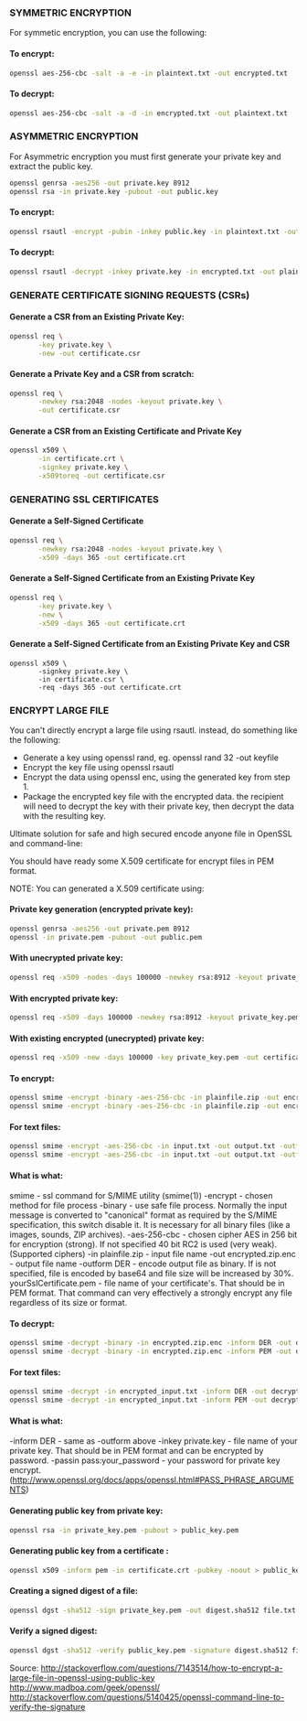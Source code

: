 ### SYMMETRIC ENCRYPTION

For symmetic encryption, you can use the following:

#### To encrypt:
```sh
openssl aes-256-cbc -salt -a -e -in plaintext.txt -out encrypted.txt
```

#### To decrypt:
```sh
openssl aes-256-cbc -salt -a -d -in encrypted.txt -out plaintext.txt
```

### ASYMMETRIC ENCRYPTION
For Asymmetric encryption you must first generate your private key and extract the public key.

```sh
openssl genrsa -aes256 -out private.key 8912
openssl rsa -in private.key -pubout -out public.key
```

#### To encrypt:
```sh
openssl rsautl -encrypt -pubin -inkey public.key -in plaintext.txt -out encrypted.txt
```

#### To decrypt:
```sh
openssl rsautl -decrypt -inkey private.key -in encrypted.txt -out plaintext.txt
```

### GENERATE CERTIFICATE SIGNING REQUESTS (CSRs)

#### Generate a CSR from an Existing Private Key:
```sh
openssl req \
       -key private.key \
       -new -out certificate.csr
```

#### Generate a Private Key and a CSR from scratch:
```sh
openssl req \
       -newkey rsa:2048 -nodes -keyout private.key \
       -out certificate.csr
```

#### Generate a CSR from an Existing Certificate and Private Key
```sh
openssl x509 \
       -in certificate.crt \
       -signkey private.key \
       -x509toreq -out certificate.csr
```

### GENERATING SSL CERTIFICATES

#### Generate a Self-Signed Certificate
```sh
openssl req \
       -newkey rsa:2048 -nodes -keyout private.key \
       -x509 -days 365 -out certificate.crt
```

#### Generate a Self-Signed Certificate from an Existing Private Key
```sh
openssl req \
       -key private.key \
       -new \
       -x509 -days 365 -out certificate.crt
```

#### Generate a Self-Signed Certificate from an Existing Private Key and CSR
```
openssl x509 \
       -signkey private.key \
       -in certificate.csr \
       -req -days 365 -out certificate.crt
```
### ENCRYPT LARGE FILE

You can't directly encrypt a large file using rsautl. instead, do something like the following:

- Generate a key using openssl rand, eg. openssl rand 32 -out keyfile
- Encrypt the key file using openssl rsautl
- Encrypt the data using openssl enc, using the generated key from step 1.
- Package the encrypted key file with the encrypted data. the recipient will need to decrypt the key with their private key, then   decrypt the data with the resulting key.

Ultimate solution for safe and high secured encode anyone file in OpenSSL and command-line:

You should have ready some X.509 certificate for encrypt files in PEM format.

NOTE: You can generated a X.509 certificate using:

#### Private key generation (encrypted private key):
```sh
openssl genrsa -aes256 -out private.pem 8912
openssl -in private.pem -pubout -out public.pem
```

#### With unecrypted private key:
```sh
openssl req -x509 -nodes -days 100000 -newkey rsa:8912 -keyout private_key.pem -out certificate.pem
```

#### With encrypted private key:
```sh
openssl req -x509 -days 100000 -newkey rsa:8912 -keyout private_key.pem -out certificate.pem
```

#### With existing encrypted (unecrypted) private key:
```sh
openssl req -x509 -new -days 100000 -key private_key.pem -out certificate.pem
```

#### To encrypt:
```sh
openssl smime -encrypt -binary -aes-256-cbc -in plainfile.zip -out encrypted.zip.enc -outform PEM yourSslCertificate.pem
openssl smime -encrypt -binary -aes-256-cbc -in plainfile.zip -out encrypted.zip.enc -outform DER yourSslCertificate.pem
```

#### For text files:
```sh
openssl smime -encrypt -aes-256-cbc -in input.txt -out output.txt -outform DER yourSslCertificate.pem
openssl smime -encrypt -aes-256-cbc -in input.txt -out output.txt -outform PEM yourSslCertificate.pem
```

#### What is what:

smime - ssl command for S/MIME utility (smime(1))
-encrypt - chosen method for file process
-binary - use safe file process. Normally the input message is converted to "canonical" format as required by the S/MIME specification, this switch disable it. It is necessary for all binary files (like a images, sounds, ZIP archives).
-aes-256-cbc - chosen cipher AES in 256 bit for encryption (strong). If not specified 40 bit RC2 is used (very weak). (Supported ciphers)
-in plainfile.zip - input file name
-out encrypted.zip.enc - output file name
-outform DER - encode output file as binary. If is not specified, file is encoded by base64 and file size will be increased by 30%.
yourSslCertificate.pem - file name of your certificate's. That should be in PEM format.
That command can very effectively a strongly encrypt any file regardless of its size or format.

#### To decrypt:
```sh
openssl smime -decrypt -binary -in encrypted.zip.enc -inform DER -out decrypted.zip -inkey private.key -passin pass:your_password
openssl smime -decrypt -binary -in encrypted.zip.enc -inform PEM -out decrypted.zip -inkey private.key -passin pass:your_password
```
#### For text files:
```sh
openssl smime -decrypt -in encrypted_input.txt -inform DER -out decrypted_input.zip -inkey private.key -passin pass:your_password
openssl smime -decrypt -in encrypted_input.txt -inform PEM -out decrypted_input.zip -inkey private.key -passin pass:your_password
```

#### What is what:

-inform DER - same as -outform above
-inkey private.key - file name of your private key. That should be in PEM format and can be encrypted by password.
-passin pass:your_password - your password for private key encrypt. (http://www.openssl.org/docs/apps/openssl.html#PASS_PHRASE_ARGUMENTS)

#### Generating public key from private key:
```sh
openssl rsa -in private_key.pem -pubout > public_key.pem
```

#### Generating public key from a certificate :
```sh
openssl x509 -inform pem -in certificate.crt -pubkey -noout > public_key.pem
```

#### Creating a signed digest of a file:
```sh
openssl dgst -sha512 -sign private_key.pem -out digest.sha512 file.txt
```

#### Verify a signed digest:
```sh
openssl dgst -sha512 -verify public_key.pem -signature digest.sha512 file.txt
```

Source: http://stackoverflow.com/questions/7143514/how-to-encrypt-a-large-file-in-openssl-using-public-key
http://www.madboa.com/geek/openssl/
http://stackoverflow.com/questions/5140425/openssl-command-line-to-verify-the-signature
